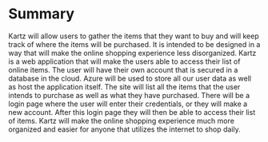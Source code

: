 # Summary 

Kartz will allow users to gather the items that they want to buy and will keep track of where the items will be purchased. It is intended to be designed in a way that will make the online shopping experience less disorganized. Kartz is a web application that will make the users able to access their list of online items. The user will have their own account that is secured in a database in the cloud. Azure will be used to store all our user data as well as host the application itself. The site will list all the items that the user intends to purchase as well as what they have purchased. There will be a login page where the user will enter their credentials, or they will make a new account. After this login page they will then be able to access their list of items. Kartz will make the online shopping experience much more organized and easier for anyone that utilizes the internet to shop daily. 